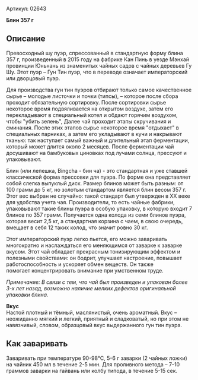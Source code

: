 Артикул: 02643

**Блин 357 г**

## **Описание**

Превосходный шу пуэр, спрессованный в стандартную форму блина 357 г, произведенный в 2015 году на фабрике Кан Пинь в уезде Мэнхай провинции Юньнань из знаменитых чайных садов с чайных деревьев Гу Шу. Этот пуэр – Гун Тин пуэр, что в переводе означает императорский или дворцовый пуэр.

Для производства гун тин пуэров отбирают только самое качественное сырье – молодые листочки и почки (типсы), – которое после сбора проходит обязательную сортировку. После сортировки сырье некоторое время подвяливается на открытом воздухе, затем его перекладывают в специальный котел и обдают горячим воздухом, чтобы "убить зелень", Далее чай проходит этапы скручивания и сминания. После этих этапов сырье некоторое время "отдыхает" в специальных парниках, а затем его укладывают в кучи и накрывают тканью: так наступает самый важный и длительный этап ферментации, который может длится около 2 месяцев. После ферментации чай досушивают на бамбуковых циновках под лучами солнца, прессуют и упаковывают.

Блин (или лепешка, Bingcha - бин ча) - это стандартная и уже ставшей классической форма прессовки для пуэра. По форме она представляет собой слегка выпуклый диск. Размер блинов может быть разным: от 100 грамм до 5 кг, но золотым стандартом является блин весом 357 г. Этот вес выбран не случайно: такой стандарт был утвержден в ХХ веке для удобства учета чая. Производители, то есть чайные фабрики, упаковывают такие блины пуэра в особую упаковку, в которую входит 7 блинов по 357 грамм. Получается одна колода из семи блинов пуэра, которая весит 2,5 кг, а стандартная корзина с чаем, в свою очередь, вмещает в себя 12 таких колод, что значит ровно 30 кг.

Этот императорский пуэр легко пьется, его можно заваривать многократно и наслаждаться его меняющимся от заварке к заварке вкусом. Этот чай обладает прекрасным тонизирующим эффектом и полезными свойствами: он бодрит, улучшает настроение, повышает работоспособность и ускоряет обмен веществ. Он также помогает концентрировать внимание при умственном труде.

_Примечание: В связи с тем, что чай был произведен и упакован более 3-х лет назад, возможно наличие мелких дефектов оригинальной упаковки блина._

**Вкус**  
Настой плотный и тёмный, маслянистый, очень ароматный. Вкус – неожиданно мягкий и легкий, приятный и сладковатый, но при этом не навязчивый, словом, образцовый вкус выдержанного гун тин пуэра.

## **Как заваривать**

Заваривать при температуре 90-98°C, 5-6 г заварки (2 чайных ложки) на чайник 450 мл в течение 2-5 мин. Для проливного метода – 7-10 граммов заварки на гайвань или колбу типода, в течение 5-15 сек.